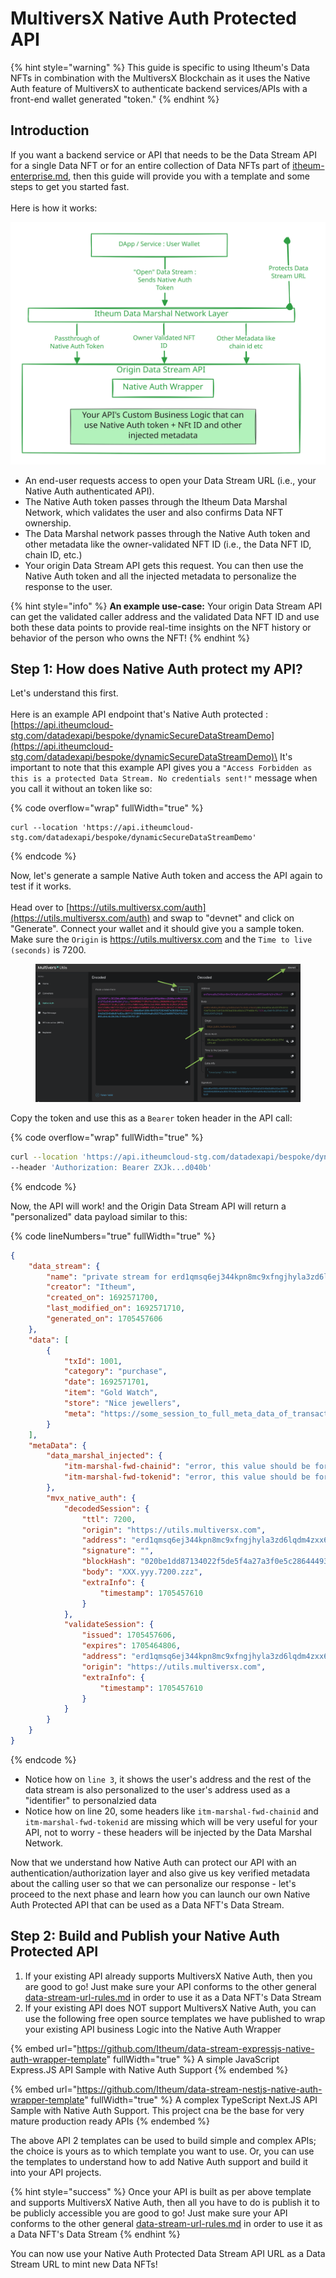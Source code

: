 # MultiversX Native Auth Protected API

{% hint style="warning" %}
This guide is specific to using Itheum's Data NFTs in combination with the MultiversX Blockchain as it uses the Native Auth feature of MultiversX to authenticate backend services/APIs with a front-end wallet generated "token."
{% endhint %}

## Introduction

If you want a backend service or API that needs to be the Data Stream API for a single Data NFT or for an entire collection of Data NFTs part of [itheum-enterprise.md](../../r-and-d/itheum-enterprise.md "mention"), then this guide will provide you with a template and some steps to get you started fast.\
\
Here is how it works:

<img src="../../.gitbook/assets/file.excalidraw.svg" alt="" class="gitbook-drawing">

* An end-user requests access to open your Data Stream URL (i.e., your Native Auth authenticated API).
* The Native Auth token passes through the Itheum Data Marshal Network, which validates the user and also confirms Data NFT ownership.
* The Data Marshal network passes through the Native Auth token and other metadata like the owner-validated NFT ID (i.e., the Data NFT ID, chain ID, etc.)
* Your origin Data Stream API gets this request. You can then use the Native Auth token and all the injected metadata to personalize the response to the user.

{% hint style="info" %}
**An example use-case:** Your origin Data Stream API can get the validated caller address and the validated Data NFT ID and use both these data points to provide real-time insights on the NFT history or behavior of the person who owns the NFT!
{% endhint %}

## Step 1: How does Native Auth protect my API?

Let's understand this first.\
\
Here is an example API endpoint that's Native Auth protected : [https://api.itheumcloud-stg.com/datadexapi/bespoke/dynamicSecureDataStreamDemo](https://api.itheumcloud-stg.com/datadexapi/bespoke/dynamicSecureDataStreamDemo)\
It's important to note that this example API gives you a `"Access Forbidden as this is a protected Data Stream. No credentials sent!"` message when you call it without an token like so:

{% code overflow="wrap" fullWidth="true" %}
```shell
curl --location 'https://api.itheumcloud-stg.com/datadexapi/bespoke/dynamicSecureDataStreamDemo'
```
{% endcode %}

Now, let's generate a sample Native Auth token and access the API again to test if it works.\
\
Head over to [https://utils.multiversx.com/auth](https://utils.multiversx.com/auth) and swap to "devnet" and click on "Generate". Connect your wallet and it should give you a sample token. Make sure the `Origin` is https://utils.multiversx.com and the `Time to live (seconds)` is 7200.&#x20;

<figure><img src="../../.gitbook/assets/image (122).png" alt=""><figcaption></figcaption></figure>

Copy the token and use this as a `Bearer` token header in the API call:

{% code overflow="wrap" fullWidth="true" %}
```sh
curl --location 'https://api.itheumcloud-stg.com/datadexapi/bespoke/dynamicSecureDataStreamDemo' \
--header 'Authorization: Bearer ZXJk...d040b'
```
{% endcode %}

Now, the API will work! and the Origin Data Stream API will return a "personalized" data payload similar to this:

{% code lineNumbers="true" fullWidth="true" %}
```json
{
    "data_stream": {
        "name": "private stream for erd1qmsq6ej344kpn8mc9xfngjhyla3zd6lqdm4zxx6653jee6rfq3ns3fkcc7",
        "creator": "Itheum",
        "created_on": 1692571700,
        "last_modified_on": 1692571710,
        "generated_on": 1705457606
    },
    "data": [
        {
            "txId": 1001,
            "category": "purchase",
            "date": 1692571701,
            "item": "Gold Watch",
            "store": "Nice jewellers",
            "meta": "https://some_session_to_full_meta_data_of_transaction?txId=1001&user=erd1qmsq6ej344kpn8mc9xfngjhyla3zd6lqdm4zxx6653jee6rfq3ns3fkcc7&session=ZXJkMXFtc3E2ZWozNDRrcG44bWM5eGZuZ2poeWxhM3pkNmxxZG00enh4NjY1M2plZTZyZnEzbnMzZmtjYzc.YUhSMGNITTZMeTkxZEdsc2N5NXRkV3gwYVhabGNuTjRMbU52YlEuMDIwYmUxZGQ4NzEzNDAyMmY1ZGU1ZjRhMjdhM2YwZTVjMjg2NDQ0OTM3NmNiM2E3MDI1Mjg0ZDY0YzgwYWNhYS43MjAwLmV5SjBhVzFsYzNSaGJYQWlPakUzTURVME5UYzJNVEI5.c111228b165df152282222e4bd6d897a47d24f1c7fa7766806253812cb62fb40e1757894ed1b54679c4fcc1e9437f8f7ff311cdf8f3e97db7f1defd4b9cd040b"
        }
    ],
    "metaData": {
        "data_marshal_injected": {
            "itm-marshal-fwd-chainid": "error, this value should be forwarded if Data NFT was opened",
            "itm-marshal-fwd-tokenid": "error, this value should be forwarded if Data NFT was opened"
        },
        "mvx_native_auth": {
            "decodedSession": {
                "ttl": 7200,
                "origin": "https://utils.multiversx.com",
                "address": "erd1qmsq6ej344kpn8mc9xfngjhyla3zd6lqdm4zxx6653jee6rfq3ns3fkcc7",
                "signature": "",
                "blockHash": "020be1dd87134022f5de5f4a27a3f0e5c2864449376cb3a7025284d64c80acaa",
                "body": "XXX.yyy.7200.zzz",
                "extraInfo": {
                    "timestamp": 1705457610
                }
            },
            "validateSession": {
                "issued": 1705457606,
                "expires": 1705464806,
                "address": "erd1qmsq6ej344kpn8mc9xfngjhyla3zd6lqdm4zxx6653jee6rfq3ns3fkcc7",
                "origin": "https://utils.multiversx.com",
                "extraInfo": {
                    "timestamp": 1705457610
                }
            }
        }
    }
}
```
{% endcode %}

* Notice how on `line 3`, it shows the user's address and the rest of the data stream is also personalized to the user's address used as a "identifier" to personalzied data
* Notice how on line 20, some headers like `itm-marshal-fwd-chainid` and `itm-marshal-fwd-tokenid` are missing which will be very useful for your API, not to worry - these headers will be injected by the Data Marshal Network.

Now that we understand how Native Auth can protect our API with an authentication/authorization layer and also give us key verified metadata about the calling user so that we can personalize our response - let's proceed to the next phase and learn how you can launch our own Native Auth Protected API that can be used as a Data NFT's Data Stream.

## Step 2: Build and Publish your Native Auth Protected API

1. If your existing API already supports MultiversX Native Auth, then you are good to go! Just make sure your API conforms to the other general [data-stream-url-rules.md](data-stream-url-rules.md "mention") in order to use it as a Data NFT's Data Stream
2. If your existing API does NOT support MultiversX Native Auth, you can use the following free open source templates we have published to wrap your existing API business Logic into the Native Auth Wrapper

{% embed url="https://github.com/Itheum/data-stream-expressjs-native-auth-wrapper-template" fullWidth="true" %}
A simple JavaScript Express.JS API Sample with Native Auth Support
{% endembed %}

{% embed url="https://github.com/Itheum/data-stream-nestjs-native-auth-wrapper-template" fullWidth="true" %}
A complex TypeScript Next.JS API Sample with Native Auth Support. This project cna be the base for very mature production ready APIs
{% endembed %}

The above API 2 templates can be used to build simple and complex APIs; the choice is yours as to which template you want to use. Or, you can use the templates to understand how to add Native Auth support and build it into your API projects.

{% hint style="success" %}
Once your API is built as per above template and supports MultiversX Native Auth, then all you have to do is publish it to be publicly accessible you are good to go! Just make sure your API conforms to the other general [data-stream-url-rules.md](data-stream-url-rules.md "mention") in order to use it as a Data NFT's Data Stream
{% endhint %}

You can now use your Native Auth Protected Data Stream API URL as a Data Stream URL to mint new Data NFTs!

